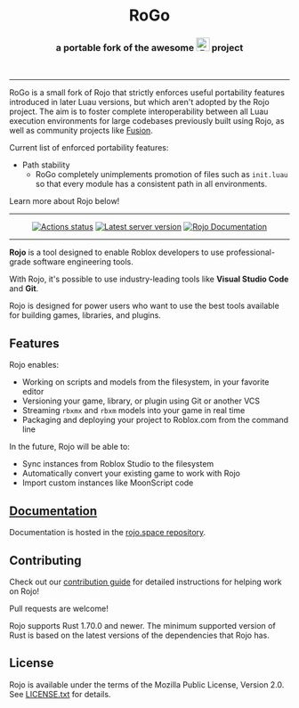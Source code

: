 <div align="center">
    <h1>RoGo</h1>
    <h3>a portable fork of the awesome <a href="https://rojo.space"><img src="assets/brand_images/logo-512.png" alt="Rojo" height="24"/></a> project</h3>
</div>

<div>&nbsp;</div>

<hr />

RoGo is a small fork of Rojo that strictly enforces useful portability features introduced in later Luau versions, but which aren't adopted by the Rojo project. The aim is to foster complete interoperability between all Luau execution environments for large codebases previously built using Rojo, as well as community projects like <a href="https://elttob.uk/go/fusion">Fusion</a>.

Current list of enforced portability features:

- Path stability
	- RoGo completely unimplements promotion of files such as `init.luau` so that every module has a consistent path in all environments.

Learn more about Rojo below!

<hr />

<div align="center">
    <a href="https://github.com/rojo-rbx/rojo/actions"><img src="https://github.com/rojo-rbx/rojo/workflows/CI/badge.svg" alt="Actions status" /></a>
    <a href="https://crates.io/crates/rojo"><img src="https://img.shields.io/crates/v/rojo.svg?label=latest%20release" alt="Latest server version" /></a>
    <a href="https://rojo.space/docs"><img src="https://img.shields.io/badge/docs-website-brightgreen.svg" alt="Rojo Documentation" /></a>
</div>

<hr />

**Rojo** is a tool designed to enable Roblox developers to use professional-grade software engineering tools.

With Rojo, it's possible to use industry-leading tools like **Visual Studio Code** and **Git**.

Rojo is designed for power users who want to use the best tools available for building games, libraries, and plugins.

## Features
Rojo enables:

* Working on scripts and models from the filesystem, in your favorite editor
* Versioning your game, library, or plugin using Git or another VCS
* Streaming `rbxmx` and `rbxm` models into your game in real time
* Packaging and deploying your project to Roblox.com from the command line

In the future, Rojo will be able to:

* Sync instances from Roblox Studio to the filesystem
* Automatically convert your existing game to work with Rojo
* Import custom instances like MoonScript code

## [Documentation](https://rojo.space/docs)
Documentation is hosted in the [rojo.space repository](https://github.com/rojo-rbx/rojo.space).

## Contributing
Check out our [contribution guide](CONTRIBUTING.md) for detailed instructions for helping work on Rojo!

Pull requests are welcome!

Rojo supports Rust 1.70.0 and newer. The minimum supported version of Rust is based on the latest versions of the dependencies that Rojo has.

## License
Rojo is available under the terms of the Mozilla Public License, Version 2.0. See [LICENSE.txt](LICENSE.txt) for details.
